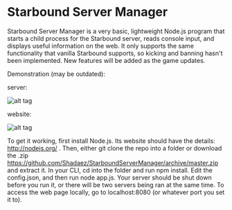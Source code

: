 Starbound Server Manager
======================

Starbound Server Manager is a very basic, lightweight Node.js program that starts a child process for the Starbound server, reads console input, and displays useful information on the web. It only supports the same functionality that vanilla Starbound supports, so kicking and banning hasn't been implemented. New features will be added as the game updates.

Demonstration (may be outdated):

server:

![alt tag](http://i.imgur.com/v9Zzlng.gif)

website:

![alt tag](http://i.imgur.com/x9C1pyL.gif)

To get it working, first install Node.js. Its website should have the details: http://nodejs.org/ . Then, either git clone the repo into a folder or download the .zip https://github.com/Shadaez/StarboundServerManager/archive/master.zip and extract it. In your CLI, cd into the folder and run npm install. Edit the config.json, and then run node app.js. Your server should be shut down before you run it, or there will be two servers being ran at the same time. To access the web page locally, go to localhost:8080 (or whatever port you set it to).
